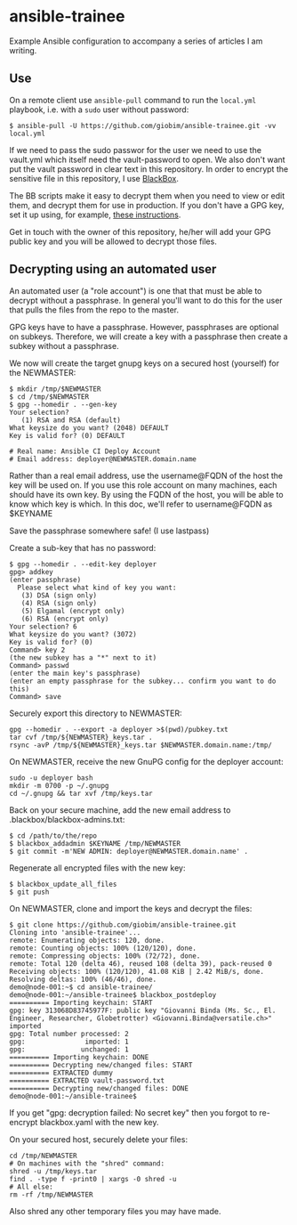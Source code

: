 # ansible-trainee
Example Ansible configuration to accompany a series of articles I am writing.

## Use
On a remote client use `ansible-pull` command to run the `local.yml` playbook, i.e. with a `sudo` user without password:

```shell
$ ansible-pull -U https://github.com/giobim/ansible-trainee.git -vv local.yml
```

If we need to pass the sudo passwor for the user we need to use the vault.yml which itself need the vault-password to open.
We also don't want put the vault password in clear text in this repository. In order to encrypt the sensitive file in this repository,
I use [BlackBox](https://github.com/StackExchange/blackbox). 

The BB scripts make it easy to decrypt them when you need to view or edit 
them, and decrypt them for use in production.
If you don't have a GPG key, set it up using, for example, [these instructions](https://help.github.com/articles/generating-a-new-gpg-key/).

Get in touch with the owner of this repository, he/her will  add your GPG public key and you will be allowed to decrypt those files.

## Decrypting using an automated user

An automated user (a "role account") is one that that must be able to decrypt without a passphrase. In general you'll want to do this for the user that pulls the files from the repo to the master. 

GPG keys have to have a passphrase. However, passphrases are optional on subkeys. Therefore, we will create a key with a passphrase then create a subkey without a passphrase.

We now will create the target gnupg keys on a secured host (yourself) for the NEWMASTER:

```shell
$ mkdir /tmp/$NEWMASTER
$ cd /tmp/$NEWMASTER
$ gpg --homedir . --gen-key
Your selection?
   (1) RSA and RSA (default)
What keysize do you want? (2048) DEFAULT
Key is valid for? (0) DEFAULT

# Real name: Ansible CI Deploy Account
# Email address: deployer@NEWMASTER.domain.name
```

Rather than a real email address, use the username@FQDN of the host the key will be used on. If you use this role account on many machines, each should have its own key. By using the FQDN of the host, you will be able to know which key is which. In this doc, we'll refer to username@FQDN as $KEYNAME

Save the passphrase somewhere safe! (I use lastpass)

Create a sub-key that has no password:

```shell
$ gpg --homedir . --edit-key deployer
gpg> addkey
(enter passphrase)
  Please select what kind of key you want:
   (3) DSA (sign only)
   (4) RSA (sign only)
   (5) Elgamal (encrypt only)
   (6) RSA (encrypt only)
Your selection? 6
What keysize do you want? (3072)
Key is valid for? (0)
Command> key 2
(the new subkey has a "*" next to it)
Command> passwd
(enter the main key's passphrase)
(enter an empty passphrase for the subkey... confirm you want to do this)
Command> save
```

Securely export this directory to NEWMASTER:

```shell
gpg --homedir . --export -a deployer >$(pwd)/pubkey.txt
tar cvf /tmp/${NEWMASTER}_keys.tar .
rsync -avP /tmp/${NEWMASTER}_keys.tar $NEWMASTER.domain.name:/tmp/
```

On NEWMASTER, receive the new GnuPG config for the deployer account:

```shell
sudo -u deployer bash
mkdir -m 0700 -p ~/.gnupg
cd ~/.gnupg && tar xvf /tmp/keys.tar
```

Back on your secure machine, add the new email address to .blackbox/blackbox-admins.txt:

```shell
$ cd /path/to/the/repo
$ blackbox_addadmin $KEYNAME /tmp/NEWMASTER
$ git commit -m'NEW ADMIN: deployer@NEWMASTER.domain.name' .
```

Regenerate all encrypted files with the new key:

```shell
$ blackbox_update_all_files
$ git push
```

On NEWMASTER, clone and import the keys and decrypt the files:

```shell
$ git clone https://github.com/giobim/ansible-trainee.git
Cloning into 'ansible-trainee'...
remote: Enumerating objects: 120, done.
remote: Counting objects: 100% (120/120), done.
remote: Compressing objects: 100% (72/72), done.
remote: Total 120 (delta 46), reused 108 (delta 39), pack-reused 0
Receiving objects: 100% (120/120), 41.08 KiB | 2.42 MiB/s, done.
Resolving deltas: 100% (46/46), done.
demo@node-001:~$ cd ansible-trainee/
demo@node-001:~/ansible-trainee$ blackbox_postdeploy
========== Importing keychain: START
gpg: key 313068D83745977F: public key "Giovanni Binda (Ms. Sc., El. Engineer, Researcher, Globetrotter) <Giovanni.Binda@versatile.ch>" imported
gpg: Total number processed: 2
gpg:               imported: 1
gpg:              unchanged: 1
========== Importing keychain: DONE
========== Decrypting new/changed files: START
========== EXTRACTED dummy
========== EXTRACTED vault-password.txt
========== Decrypting new/changed files: DONE
demo@node-001:~/ansible-trainee$ 
```

If you get "gpg: decryption failed: No secret key" then you forgot to re-encrypt blackbox.yaml with the new key.

On your secured host, securely delete your files:

```shell
cd /tmp/NEWMASTER
# On machines with the "shred" command:
shred -u /tmp/keys.tar
find . -type f -print0 | xargs -0 shred -u
# All else:
rm -rf /tmp/NEWMASTER
```

Also shred any other temporary files you may have made.

